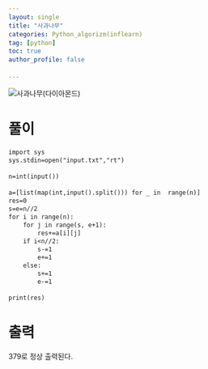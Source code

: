 ```yaml
---
layout: single
title: "사과나무"
categories: Python_algorizm(inflearn)
tag: [python]
toc: true
author_profile: false

---
```


![사과나무(다이아몬드)](..\..\images\2022-12-13-사과나무\사과나무(다이아몬드).png)

# 풀이

```pyth
import sys
sys.stdin=open("input.txt","rt")

n=int(input())

a=[list(map(int,input().split())) for _ in  range(n)]
res=0
s=e=n//2
for i in range(n):
    for j in range(s, e+1):
        res+=a[i][j]
    if i<n//2:
        s-=1
        e+=1
    else:
        s+=1
        e-=1

print(res)

```

# 출력

379로 정상 출력된다.
